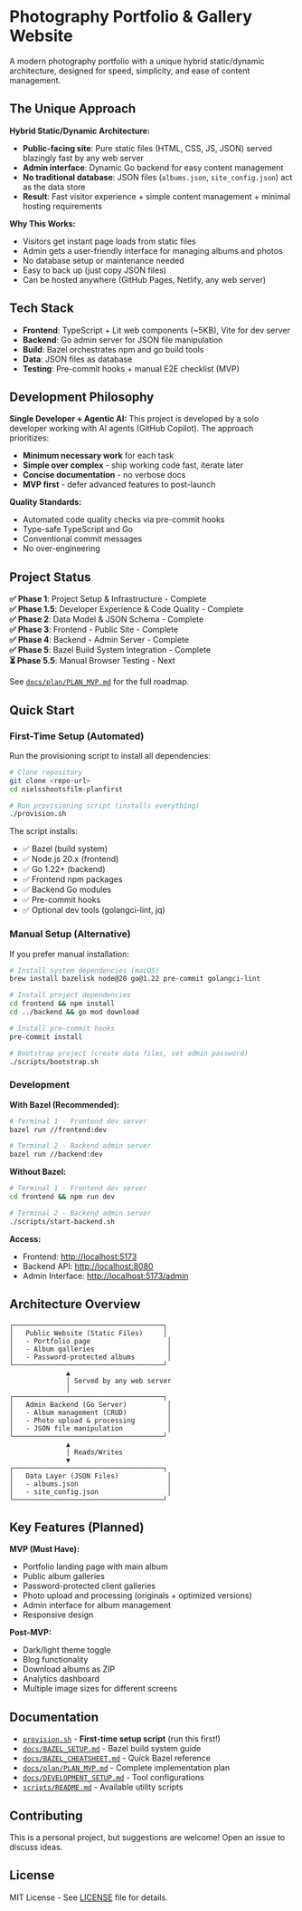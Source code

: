 # Photography Portfolio & Gallery Website

A modern photography portfolio with a unique hybrid static/dynamic architecture, designed for speed, simplicity, and ease of content management.

## The Unique Approach

**Hybrid Static/Dynamic Architecture:**

- **Public-facing site**: Pure static files (HTML, CSS, JS, JSON) served blazingly fast by any web server
- **Admin interface**: Dynamic Go backend for easy content management
- **No traditional database**: JSON files (`albums.json`, `site_config.json`) act as the data store
- **Result**: Fast visitor experience + simple content management + minimal hosting requirements

**Why This Works:**

- Visitors get instant page loads from static files
- Admin gets a user-friendly interface for managing albums and photos
- No database setup or maintenance needed
- Easy to back up (just copy JSON files)
- Can be hosted anywhere (GitHub Pages, Netlify, any web server)

## Tech Stack

- **Frontend**: TypeScript + Lit web components (~5KB), Vite for dev server
- **Backend**: Go admin server for JSON file manipulation
- **Build**: Bazel orchestrates npm and go build tools
- **Data**: JSON files as database
- **Testing**: Pre-commit hooks + manual E2E checklist (MVP)

## Development Philosophy

**Single Developer + Agentic AI:**
This project is developed by a solo developer working with AI agents (GitHub Copilot). The approach prioritizes:

- **Minimum necessary work** for each task
- **Simple over complex** - ship working code fast, iterate later
- **Concise documentation** - no verbose docs
- **MVP first** - defer advanced features to post-launch

**Quality Standards:**

- Automated code quality checks via pre-commit hooks
- Type-safe TypeScript and Go
- Conventional commit messages
- No over-engineering

## Project Status

**✅ Phase 1**: Project Setup & Infrastructure - Complete  
**✅ Phase 1.5**: Developer Experience & Code Quality - Complete  
**✅ Phase 2**: Data Model & JSON Schema - Complete  
**✅ Phase 3**: Frontend - Public Site - Complete  
**✅ Phase 4**: Backend - Admin Server - Complete  
**✅ Phase 5**: Bazel Build System Integration - Complete  
**⏳ Phase 5.5**: Manual Browser Testing - Next

See [`docs/plan/PLAN_MVP.md`](docs/plan/PLAN_MVP.md) for the full roadmap.

## Quick Start

### First-Time Setup (Automated)

Run the provisioning script to install all dependencies:

```bash
# Clone repository
git clone <repo-url>
cd nielsshootsfilm-planfirst

# Run provisioning script (installs everything)
./provision.sh
```

The script installs:

- ✅ Bazel (build system)
- ✅ Node.js 20.x (frontend)
- ✅ Go 1.22+ (backend)
- ✅ Frontend npm packages
- ✅ Backend Go modules
- ✅ Pre-commit hooks
- ✅ Optional dev tools (golangci-lint, jq)

### Manual Setup (Alternative)

If you prefer manual installation:

```bash
# Install system dependencies (macOS)
brew install bazelisk node@20 go@1.22 pre-commit golangci-lint

# Install project dependencies
cd frontend && npm install
cd ../backend && go mod download

# Install pre-commit hooks
pre-commit install

# Bootstrap project (create data files, set admin password)
./scripts/bootstrap.sh
```

### Development

**With Bazel (Recommended):**

```bash
# Terminal 1 - Frontend dev server
bazel run //frontend:dev

# Terminal 2 - Backend admin server
bazel run //backend:dev
```

**Without Bazel:**

```bash
# Terminal 1 - Frontend dev server
cd frontend && npm run dev

# Terminal 2 - Backend admin server
./scripts/start-backend.sh
```

**Access:**

- Frontend: <http://localhost:5173>
- Backend API: <http://localhost:8080>
- Admin Interface: <http://localhost:5173/admin>

## Architecture Overview

```text
┌─────────────────────────────────────┐
│   Public Website (Static Files)     │
│   - Portfolio page                   │
│   - Album galleries                  │
│   - Password-protected albums        │
└─────────────────────────────────────┘
              ▲
              │ Served by any web server
              │
┌─────────────────────────────────────┐
│   Admin Backend (Go Server)          │
│   - Album management (CRUD)          │
│   - Photo upload & processing        │
│   - JSON file manipulation           │
└─────────────────────────────────────┘
              ▲
              │ Reads/Writes
              ▼
┌─────────────────────────────────────┐
│   Data Layer (JSON Files)            │
│   - albums.json                      │
│   - site_config.json                 │
└─────────────────────────────────────┘
```

## Key Features (Planned)

**MVP (Must Have):**

- Portfolio landing page with main album
- Public album galleries
- Password-protected client galleries
- Photo upload and processing (originals + optimized versions)
- Admin interface for album management
- Responsive design

**Post-MVP:**

- Dark/light theme toggle
- Blog functionality
- Download albums as ZIP
- Analytics dashboard
- Multiple image sizes for different screens

## Documentation

- [`provision.sh`](provision.sh) - **First-time setup script** (run this first!)
- [`docs/BAZEL_SETUP.md`](docs/BAZEL_SETUP.md) - Bazel build system guide
- [`docs/BAZEL_CHEATSHEET.md`](docs/BAZEL_CHEATSHEET.md) - Quick Bazel reference
- [`docs/plan/PLAN_MVP.md`](docs/plan/PLAN_MVP.md) - Complete implementation plan
- [`docs/DEVELOPMENT_SETUP.md`](docs/DEVELOPMENT_SETUP.md) - Tool configurations
- [`scripts/README.md`](scripts/README.md) - Available utility scripts

## Contributing

This is a personal project, but suggestions are welcome! Open an issue to discuss ideas.

## License

MIT License - See [LICENSE](LICENSE) file for details.
